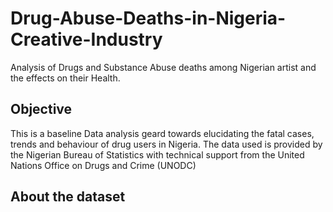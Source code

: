 # Drug-Abuse-Deaths-in-Nigeria-Creative-Industry
Analysis of Drugs and Substance Abuse deaths among Nigerian artist and the effects on their Health.
## Objective
This is a baseline Data analysis geard towards elucidating the fatal cases, trends and behaviour of drug users in Nigeria.
The data used is provided by the Nigerian Bureau of Statistics with technical support from the United Nations Office on Drugs and Crime (UNODC)

## About the dataset
